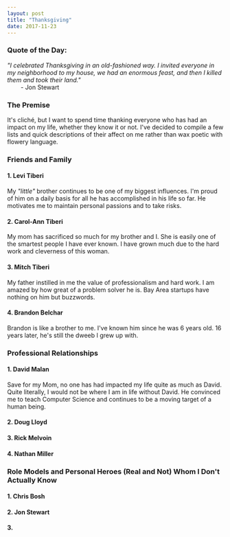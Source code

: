 ```yaml
---
layout: post
title: "Thanksgiving"
date: 2017-11-23
---
```


### Quote of the Day:
_"I celebrated Thanksgiving in an old-fashioned way. I invited everyone in my neighborhood to my house, we had an enormous feast, and then I killed them and took their land."_<br>
&nbsp;&nbsp;&nbsp;&nbsp;&nbsp;&nbsp;&nbsp;&nbsp;- Jon Stewart

### The Premise

It's cliché, but I want to spend time thanking everyone who has had an impact on my life, whether they know it or not. I've decided to compile a few lists and quick descriptions of their affect on me rather than wax poetic with flowery language.

### Friends and Family
#### 1. Levi Tiberi

  My _"little"_ brother continues to be one of my biggest influences. I'm proud of him on a daily basis for all he has accomplished in his life so far. He motivates me to maintain personal passions and to take risks.

#### 2. Carol-Ann Tiberi

  My mom has sacrificed so much for my brother and I. She is easily one of the smartest people I have ever known. I have grown much due to the hard work and cleverness of this woman.

#### 3. Mitch Tiberi

  My father instilled in me the value of professionalism and hard work. I am amazed by how great of a problem solver he is. Bay Area startups have nothing on him but buzzwords.

#### 4. Brandon Belchar

  Brandon is like a brother to me. I've known him since he was 6 years old. 16 years later, he's still the dweeb I grew up with.

### Professional Relationships
#### 1. David Malan

  Save for my Mom, no one has had impacted my life quite as much as David. Quite literally, I would not be where I am in life without David. He convinced me to teach Computer Science and continues to be a moving target of a human being.
  
#### 2. Doug Lloyd
#### 3. Rick Melvoin
#### 4. Nathan Miller

### Role Models and Personal Heroes (Real and Not) Whom I Don't Actually Know
#### 1. Chris Bosh
#### 2. Jon Stewart
#### 3.
